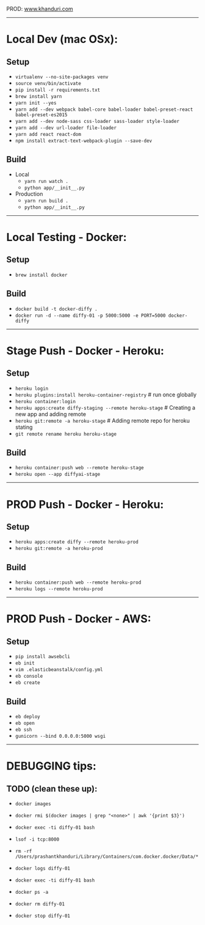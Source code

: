 PROD: www.khanduri.com

------------------------------
# Local Dev (mac OSx):

## Setup
 - `virtualenv --no-site-packages venv`
 - `source venv/bin/activate`
 - `pip install -r requirements.txt`
 - `brew install yarn`
 - `yarn init --yes`
 - `yarn add --dev webpack babel-core babel-loader babel-preset-react babel-preset-es2015`
 - `yarn add --dev node-sass css-loader sass-loader style-loader`
 - `yarn add --dev url-loader file-loader`
 - `yarn add react react-dom`
 - `npm install extract-text-webpack-plugin --save-dev`

## Build
 - Local
    - `yarn run watch .`
    - `python app/__init__.py`
 - Production
    - `yarn run build .`
    - `python app/__init__.py`


------------------------------
# Local Testing - Docker:

## Setup
 - `brew install docker`

## Build
 - `docker build -t docker-diffy .`
 - `docker run -d --name diffy-01 -p 5000:5000 -e PORT=5000 docker-diffy`


------------------------------
# Stage Push - Docker - Heroku:

## Setup
 - `heroku login`
 - `heroku plugins:install heroku-container-registry`              # run once globally
 - `heroku container:login`
 - `heroku apps:create diffy-staging --remote heroku-stage`        # Creating a new app and adding remote
 - `heroku git:remote -a heroku-stage`                             # Adding remote repo for heroku stating
 - `git remote rename heroku heroku-stage`

## Build
 - `heroku container:push web --remote heroku-stage`
 - `heroku open --app diffyai-stage`


------------------------------
# PROD Push - Docker - Heroku:

## Setup
 - `heroku apps:create diffy --remote heroku-prod`
 - `heroku git:remote -a heroku-prod`

## Build
 - `heroku container:push web --remote heroku-prod`
 - `heroku logs --remote heroku-prod`


------------------------------
# PROD Push - Docker - AWS:

## Setup
 - `pip install awsebcli`
 - `eb init`
 - `vim .elasticbeanstalk/config.yml`
 - `eb console`
 - `eb create`

## Build
 - `eb deploy`
 - `eb open`
 - `eb ssh`
 - `gunicorn --bind 0.0.0.0:5000 wsgi`


------------------------------
# DEBUGGING tips:

## TODO (clean these up):
 - `docker images`
 - `docker rmi $(docker images | grep "<none>" | awk '{print $3}')`
 - `docker exec -ti diffy-01 bash`
 - `lsof -i tcp:8000`
 - `rm -rf /Users/prashantkhanduri/Library/Containers/com.docker.docker/Data/*`
 - `docker logs diffy-01`
 - `docker exec -ti diffy-01 bash`

 - `docker ps -a`
 - `docker rm diffy-01`
 - `docker stop diffy-01`
